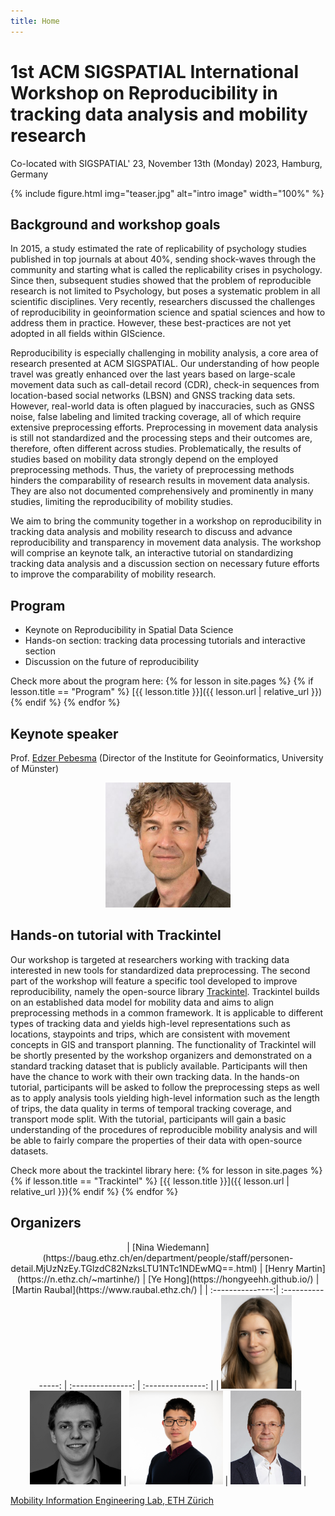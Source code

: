 ```yaml
---
title: Home
---
```


# 1st ACM SIGSPATIAL International Workshop on Reproducibility in tracking data analysis and mobility research

Co-located with SIGSPATIAL' 23, November 13th (Monday) 2023, Hamburg, Germany

{% include figure.html img="teaser.jpg" alt="intro image" width="100%" %}

## Background and workshop goals

In 2015, a study estimated the rate of replicability of psychology studies published in top journals at about 40%, sending shock-waves through the community and starting what is called the replicability crises in psychology. Since then, subsequent studies showed that the problem of reproducible research is not limited to Psychology, but poses a systematic problem in all scientific disciplines. Very recently, researchers discussed the challenges of reproducibility in geoinformation science and spatial sciences and how to address them in practice. However, these best-practices are not yet adopted in all fields within GIScience.

Reproducibility is especially challenging in mobility analysis, a core area of research presented at ACM SIGSPATIAL. Our understanding of how people travel was greatly enhanced over the last years based on large-scale movement data such as call-detail record (CDR), check-in sequences from location-based social networks (LBSN) and GNSS tracking data sets. However, real-world data is often plagued by inaccuracies, such as GNSS noise, false labeling and limited tracking coverage, all of which require extensive preprocessing efforts. 
Preprocessing in movement data analysis is still not standardized and the processing steps and their outcomes are, therefore, often different across studies. Problematically, the results of studies based on mobility data strongly depend on the employed preprocessing methods. Thus, the variety of preprocessing methods hinders the comparability of research results in movement data analysis. They are also not documented comprehensively and prominently in many studies, limiting the reproducibility of mobility studies.

We aim to bring the community together in a workshop on reproducibility in tracking data analysis and mobility research to discuss and advance reproducibility and transparency in movement data analysis. The workshop will comprise an keynote talk, an interactive tutorial on standardizing tracking data analysis and a discussion section on necessary future efforts to improve the comparability of mobility research.

## Program

* Keynote on Reproducibility in Spatial Data Science
* Hands-on section: tracking data processing tutorials and interactive section
* Discussion on the future of reproducibility

<div class="toc" markdown="1">
Check more about the program here:
{% for lesson in site.pages %}
{% if lesson.title == "Program" %} [{{ lesson.title }}]({{ lesson.url | relative_url }}){% endif %}
{% endfor %}
</div>

## Keynote speaker

Prof. [Edzer Pebesma](https://www.uni-muenster.de/Geoinformatics/en/institute/staff/index.php/119/edzer_pebesma) (Director of the Institute for Geoinformatics, University of Münster)

<div style="text-align:center"><img src="images/Pebesma.jpg" alt="Edzer Pebesma" height="200"/></div>


## Hands-on tutorial with Trackintel

Our workshop is targeted at researchers working with tracking data interested in new tools for standardized data preprocessing. The second part of the workshop will feature a specific tool developed to improve reproducibility, namely the open-source library [Trackintel](https://github.com/mie-lab/trackintel). Trackintel builds on an established data model for mobility data and aims to align preprocessing methods in a common framework. It is applicable to different types of tracking data and yields high-level representations such as locations, staypoints and trips, which are consistent with movement concepts in GIS and transport planning. The functionality of Trackintel will be shortly presented by the workshop organizers and demonstrated on a standard tracking dataset that is publicly available. Participants will then have the chance to work with their own tracking data. In the hands-on tutorial, participants will be asked to follow the preprocessing steps as well as to apply analysis tools yielding high-level information such as the length of trips, the data quality in terms of temporal tracking coverage, and transport mode split. With the tutorial, participants will gain a basic understanding of the procedures of reproducible mobility analysis and will be able to fairly compare the properties of their data with open-source datasets. 

<div class="toc" markdown="1">
Check more about the trackintel library here:
{% for lesson in site.pages %}
{% if lesson.title == "Trackintel" %} [{{ lesson.title }}]({{ lesson.url | relative_url }}){% endif %}
{% endfor %}
</div>

## Organizers

<div align="center">
| [Nina Wiedemann](https://baug.ethz.ch/en/department/people/staff/personen-detail.MjUzNzEy.TGlzdC82NzksLTU1NTc1NDEwMQ==.html) | [Henry Martin](https://n.ethz.ch/~martinhe/) | [Ye Hong](https://hongyeehh.github.io/) | [Martin Raubal](https://www.raubal.ethz.ch/) |
| :---------------:| :---------------: | :---------------: | :---------------: |
| <img src="images/ninawiedemann.jpeg" alt="Nina Wiedemann" height="150"/>  | <img src="images/henrymartin.jpeg" alt="Henry Martin" height="150"/>  | <img src="images/yehong.jpg" alt="Ye Hong" height="150"/>  | <img src="images/martinraubal.jpeg" alt="Martin Raubal" height="150"/>  |
</div>

[Mobility Information Engineering Lab, ETH Zürich](http://mie-lab.ethz.ch/)

<!-- Hosted by [University of Idaho Library](http://www.lib.uidaho.edu/), {{ site.pub_year }}. -->


<!-- > images and content: cc-by-sa <a href="https://github.com/{{ site.github_username }}">{{ site.author }}</a> {{ site.pub_year}} (get [source code]({{ site.repo }})).
> Last build date: {{ site.time | date: "%Y-%m-%d" }}.
>
> <a href="http://creativecommons.org/licenses/by-sa/4.0/" rel="license"><img style="border-width: 0;" src="https://i.creativecommons.org/l/by-sa/4.0/88x31.png" alt="Creative Commons License" /></a> -->
